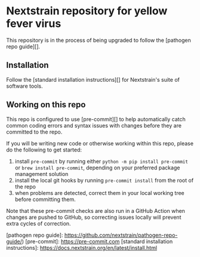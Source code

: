 # Nextstrain repository for yellow fever virus

<!-- ##TODO## finish updating this -->

This repository is in the process of being upgraded to follow the
[pathogen repo guide][].

## Installation

Follow the [standard installation instructions][] for Nextstrain's
suite of software tools.

## Working on this repo

This repo is configured to use [pre-commit][] to help automatically
catch common coding errors and syntax issues with changes before they
are committed to the repo.

If you will be writing new code or otherwise working within this repo,
please do the following to get started:

1. install `pre-commit` by running either `python -m pip install
   pre-commit` or `brew install pre-commit`, depending on your
   preferred package management solution
2. install the local git hooks by running `pre-commit install` from
   the root of the repo
3. when problems are detected, correct them in your local working tree
   before committing them.

Note that these pre-commit checks are also run in a GitHub Action when
changes are pushed to GitHub, so correcting issues locally will
prevent extra cycles of correction.

[pathogen repo guide]: https://github.com/nextstrain/pathogen-repo-guide/)
[pre-commit]: https://pre-commit.com
[standard installation instructions]: https://docs.nextstrain.org/en/latest/install.html
